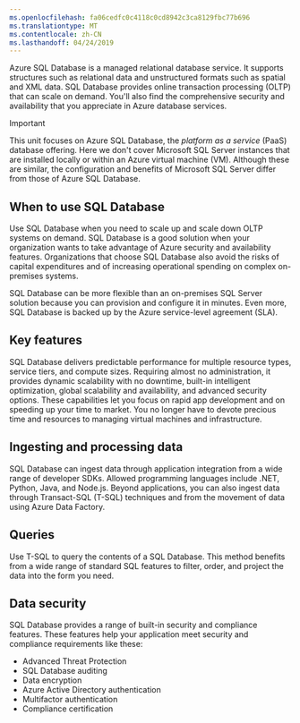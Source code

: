 ```yaml
---
ms.openlocfilehash: fa06cedfc0c4118c0cd8942c3ca8129fbc77b696
ms.translationtype: MT
ms.contentlocale: zh-CN
ms.lasthandoff: 04/24/2019
---
```

Azure SQL Database is a managed relational database service. It supports structures such as relational data and unstructured formats such as spatial and XML data. SQL Database provides online transaction processing (OLTP) that can scale on demand. You'll also find the comprehensive security and availability that you appreciate in Azure database services.

> [!IMPORTANT]
> This unit focuses on Azure SQL Database, the _platform as a service_ (PaaS) database offering. Here we don't cover Microsoft SQL Server instances that are installed locally or within an Azure virtual machine (VM). Although these are similar, the configuration and benefits of Microsoft SQL Server differ from those of Azure SQL Database.

## <a name="when-to-use-sql-database"></a>When to use SQL Database

Use SQL Database when you need to scale up and scale down OLTP systems on demand. SQL Database is a good solution when your organization wants to take advantage of Azure security and availability features. Organizations that choose SQL Database also avoid the risks of capital expenditures and of increasing operational spending on complex on-premises systems.

SQL Database can be more flexible than an on-premises SQL Server solution because you can provision and configure it in minutes. Even more, SQL Database is backed up by the Azure service-level agreement (SLA).

## <a name="key-features"></a>Key features

SQL Database delivers predictable performance for multiple resource types, service tiers, and compute sizes. Requiring almost no administration, it provides dynamic scalability with no downtime, built-in intelligent optimization, global scalability and availability, and advanced security options. These capabilities let you focus on rapid app development and on speeding up your time to market. You no longer have to devote precious time and resources to managing virtual machines and infrastructure.

## <a name="ingesting-and-processing-data"></a>Ingesting and processing data

SQL Database can ingest data through application integration from a wide range of developer SDKs. Allowed programming languages include .NET, Python, Java, and Node.js. Beyond applications, you can also ingest data through Transact-SQL (T-SQL) techniques and from the movement of data using Azure Data Factory.

## <a name="queries"></a>Queries

Use T-SQL to query the contents of a SQL Database. This method benefits from a wide range of standard SQL features to filter, order, and project the data into the form you need.

## <a name="data-security"></a>Data security

SQL Database provides a range of built-in security and compliance features. These features help your application meet security and compliance requirements like these:

- Advanced Threat Protection
- SQL Database auditing
- Data encryption
- Azure Active Directory authentication
- Multifactor authentication
- Compliance certification
